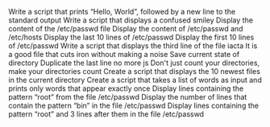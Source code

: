 Write a script that prints “Hello, World”, followed by a new line to the standard output
Write a script that displays a confused smiley
Display the content of the /etc/passwd file
Display the content of /etc/passwd and /etc/hosts
Display the last 10 lines of /etc/passwd
Display the first 10 lines of /etc/passwd
Write a script that displays the third line of the file iacta
It is a good file that cuts iron without making a noise
Save current state of directory
Duplicate the last line
no more js
Don't just count your directories, make your directories count
Create a script that displays the 10 newest files in the current directory
Create a script that takes a list of words as input and prints only words that appear exactly once
Display lines containing the pattern “root” from the file /etc/passwd
Display the number of lines that contain the pattern “bin” in the file /etc/passwd
Display lines containing the pattern “root” and 3 lines after them in the file /etc/passwd
